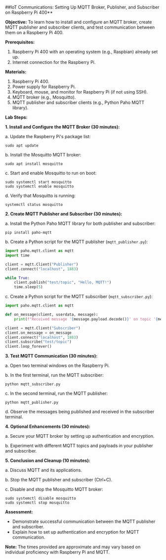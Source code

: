 ##IoT Communications: Setting Up MQTT Broker, Publisher, and Subscriber on Raspberry Pi 400**

**Objective:** To learn how to install and configure an MQTT broker, create MQTT publisher and subscriber clients, and test communication between them on a Raspberry Pi 400.

**Prerequisites:**
1. Raspberry Pi 400 with an operating system (e.g., Raspbian) already set up.
2. Internet connection for the Raspberry Pi.

**Materials:**
1. Raspberry Pi 400.
2. Power supply for Raspberry Pi.
3. Keyboard, mouse, and monitor for Raspberry Pi (if not using SSH).
4. MQTT broker (e.g., Mosquitto).
5. MQTT publisher and subscriber clients (e.g., Python Paho MQTT library).

**Lab Steps:**

**1. Install and Configure the MQTT Broker (30 minutes):**

   a. Update the Raspberry Pi's package list:
   ```
   sudo apt update
   ```

   b. Install the Mosquitto MQTT broker:
   ```
   sudo apt install mosquitto
   ```

   c. Start and enable Mosquitto to run on boot:
   ```
   sudo systemctl start mosquitto
   sudo systemctl enable mosquitto
   ```

   d. Verify that Mosquitto is running:
   ```
   systemctl status mosquitto
   ```

**2. Create MQTT Publisher and Subscriber (30 minutes):**

   a. Install the Python Paho MQTT library for both publisher and subscriber:
   ```
   pip install paho-mqtt
   ```

   b. Create a Python script for the MQTT publisher (`mqtt_publisher.py`):
   ```python
   import paho.mqtt.client as mqtt
   import time

   client = mqtt.Client("Publisher")
   client.connect("localhost", 1883)

   while True:
       client.publish("test/topic", "Hello, MQTT!")
       time.sleep(5)
   ```

   c. Create a Python script for the MQTT subscriber (`mqtt_subscriber.py`):
   ```python
   import paho.mqtt.client as mqtt

   def on_message(client, userdata, message):
       print(f"Received message '{message.payload.decode()}' on topic '{message.topic}'")

   client = mqtt.Client("Subscriber")
   client.on_message = on_message
   client.connect("localhost", 1883)
   client.subscribe("test/topic")
   client.loop_forever()
   ```

**3. Test MQTT Communication (30 minutes):**

   a. Open two terminal windows on the Raspberry Pi.

   b. In the first terminal, run the MQTT subscriber:
   ```
   python mqtt_subscriber.py
   ```

   c. In the second terminal, run the MQTT publisher:
   ```
   python mqtt_publisher.py
   ```

   d. Observe the messages being published and received in the subscriber terminal.

**4. Optional Enhancements (30 minutes):**

   a. Secure your MQTT broker by setting up authentication and encryption.

   b. Experiment with different MQTT topics and payloads in your publisher and subscriber.

**5. Conclusion and Cleanup (10 minutes):**

   a. Discuss MQTT and its applications.

   b. Stop the MQTT publisher and subscriber (Ctrl+C).

   c. Disable and stop the Mosquitto MQTT broker:
   ```
   sudo systemctl disable mosquitto
   sudo systemctl stop mosquitto
   ```

**Assessment:**
- Demonstrate successful communication between the MQTT publisher and subscriber.
- Explain how to set up authentication and encryption for MQTT communication.

**Note:** The times provided are approximate and may vary based on individual proficiency with Raspberry Pi and MQTT.
